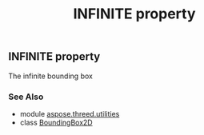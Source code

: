 ﻿---
title: INFINITE property
second_title: Aspose.3D for Python via .NET API References
description: 
type: docs
weight: 40
url: /python-net/aspose.threed.utilities/boundingbox2d/infinite/
is_root: false
---

## INFINITE property


The infinite bounding box

### See Also
* module [aspose.threed.utilities](../../)
* class [BoundingBox2D](/3d/python-net/aspose.threed.utilities/boundingbox2d)
